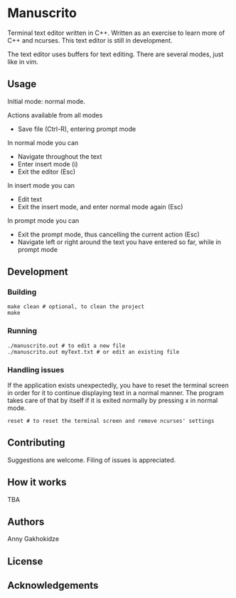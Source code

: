 # Manuscrito
Terminal text editor written in C++. Written as an exercise to learn more of C++ and ncurses.
This text editor is still in development.

The text editor uses buffers for text editing. There are several modes, just like in vim.

## Usage
Initial mode: normal mode.

Actions available from all modes
- Save file (Ctrl-R), entering prompt mode

In normal mode you can
- Navigate throughout the text
- Enter insert mode (i)
- Exit the editor (Esc)

In insert mode you can
- Edit text
- Exit the insert mode, and enter normal mode again (Esc)

In prompt mode you can
- Exit the prompt mode, thus cancelling the current action (Esc)
- Navigate left or right around the text you have entered so far, 
while in prompt mode

<!-- ## Getting Started -->
 <!-- ### Prerequisites -->
 <!-- You need to have ncurses installed. -->
<!-- ### Installing (TBA) -->

## Development

### Building

```
make clean # optional, to clean the project
make
```

### Running
```
./manuscrito.out # to edit a new file
./manuscrito.out myText.txt # or edit an existing file
```

### Handling issues
If the application exists unexpectedly, you have to reset the terminal screen in order for it to continue displaying text in a normal manner. The program takes care of that by itself if it is exited normally by pressing x in normal mode.

```
reset # to reset the terminal screen and remove ncurses' settings
```

## Contributing
 
 Suggestions are welcome. Filing of issues is appreciated.

## How it works
TBA
<!--  post control flow and sequence diagrams-->

## Authors
Anny Gakhokidze

## License

## Acknowledgements
